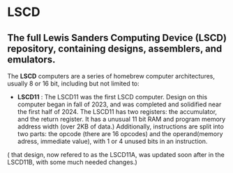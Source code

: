 # LSCD
## The full Lewis Sanders Computing Device (LSCD) repository, containing designs, assemblers, and emulators.

The **LSCD** computers are a series of homebrew computer architectures, usually 8 or 16 bit, including but not limited to:

- **LSCD11** : The LSCD11 was the first LSCD computer. Design on this computer began in fall of 2023, and was completed and solidified near the first half of 2024. The LSCD11 has two registers: the accumulator, and the return register. It has a unusual 11 bit RAM and program memory address width (over 2KB of data.) Additionally, instructions are split into two parts: the opcode (there are 16 opcodes) and the operand(memory adress, immediate value), with 1 or 4 unused bits in an instruction.

( that design, now refered to as the LSCD11A, was updated soon after in the LSCD11B, with some much needed changes.)
